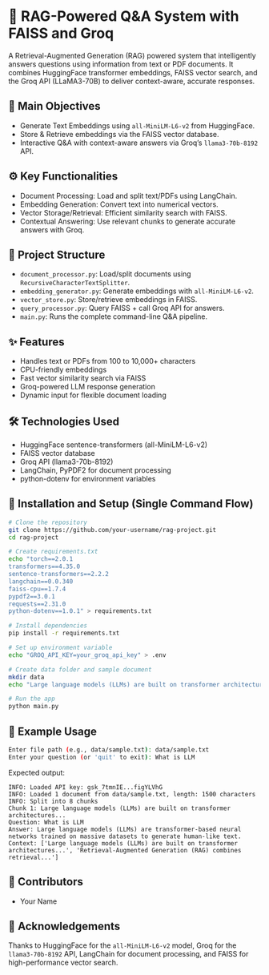 # 🧠 RAG-Powered Q&A System with FAISS and Groq

A Retrieval-Augmented Generation (RAG) powered system that intelligently answers questions using information from text or PDF documents. It combines HuggingFace transformer embeddings, FAISS vector search, and the Groq API (LLaMA3-70B) to deliver context-aware, accurate responses.

## 🎯 Main Objectives

- Generate Text Embeddings using `all-MiniLM-L6-v2` from HuggingFace.
- Store & Retrieve embeddings via the FAISS vector database.
- Interactive Q&A with context-aware answers via Groq’s `llama3-70b-8192` API.

## ⚙️ Key Functionalities

- Document Processing: Load and split text/PDFs using LangChain.
- Embedding Generation: Convert text into numerical vectors.
- Vector Storage/Retrieval: Efficient similarity search with FAISS.
- Contextual Answering: Use relevant chunks to generate accurate answers with Groq.

## 🧩 Project Structure

- `document_processor.py`: Load/split documents using `RecursiveCharacterTextSplitter`.
- `embedding_generator.py`: Generate embeddings with `all-MiniLM-L6-v2`.
- `vector_store.py`: Store/retrieve embeddings in FAISS.
- `query_processor.py`: Query FAISS + call Groq API for answers.
- `main.py`: Runs the complete command-line Q&A pipeline.

## ✨ Features

- Handles text or PDFs from 100 to 10,000+ characters
- CPU-friendly embeddings
- Fast vector similarity search via FAISS
- Groq-powered LLM response generation
- Dynamic input for flexible document loading

## 🛠️ Technologies Used

- HuggingFace sentence-transformers (all-MiniLM-L6-v2)
- FAISS vector database
- Groq API (llama3-70b-8192)
- LangChain, PyPDF2 for document processing
- python-dotenv for environment variables

## 🚀 Installation and Setup (Single Command Flow)

```bash
# Clone the repository
git clone https://github.com/your-username/rag-project.git
cd rag-project

# Create requirements.txt
echo "torch==2.0.1
transformers==4.35.0
sentence-transformers==2.2.2
langchain==0.0.340
faiss-cpu==1.7.4
pypdf2==3.0.1
requests==2.31.0
python-dotenv==1.0.1" > requirements.txt

# Install dependencies
pip install -r requirements.txt

# Set up environment variable
echo "GROQ_API_KEY=your_groq_api_key" > .env

# Create data folder and sample document
mkdir data
echo "Large language models (LLMs) are built on transformer architectures and trained on massive corpora to understand and generate human-like text." > data/sample.txt

# Run the app
python main.py
```

## 🧪 Example Usage

```bash
Enter file path (e.g., data/sample.txt): data/sample.txt
Enter your question (or 'quit' to exit): What is LLM
```

Expected output:

```
INFO: Loaded API key: gsk_7tmnIE...figYLVhG
INFO: Loaded 1 document from data/sample.txt, length: 1500 characters
INFO: Split into 8 chunks
Chunk 1: Large language models (LLMs) are built on transformer architectures...
Question: What is LLM
Answer: Large language models (LLMs) are transformer-based neural networks trained on massive datasets to generate human-like text.
Context: ['Large language models (LLMs) are built on transformer architectures...', 'Retrieval-Augmented Generation (RAG) combines retrieval...']
```

## 👥 Contributors

- Your Name

## 🙏 Acknowledgements

Thanks to HuggingFace for the `all-MiniLM-L6-v2` model, Groq for the `llama3-70b-8192` API, LangChain for document processing, and FAISS for high-performance vector search.
